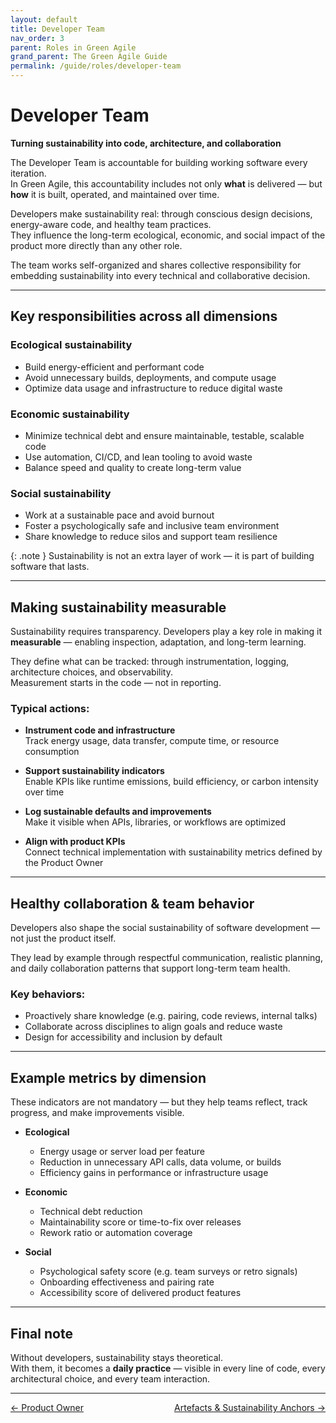 ```yaml
---
layout: default
title: Developer Team
nav_order: 3
parent: Roles in Green Agile
grand_parent: The Green Agile Guide
permalink: /guide/roles/developer-team
---
```


# Developer Team  
**Turning sustainability into code, architecture, and collaboration**

The Developer Team is accountable for building working software every iteration.  
In Green Agile, this accountability includes not only **what** is delivered — but **how** it is built, operated, and maintained over time.

Developers make sustainability real: through conscious design decisions, energy-aware code, and healthy team practices.  
They influence the long-term ecological, economic, and social impact of the product more directly than any other role.

The team works self-organized and shares collective responsibility for embedding sustainability into every technical and collaborative decision.

---

## Key responsibilities across all dimensions

### Ecological sustainability  
- Build energy-efficient and performant code  
- Avoid unnecessary builds, deployments, and compute usage  
- Optimize data usage and infrastructure to reduce digital waste

### Economic sustainability  
- Minimize technical debt and ensure maintainable, testable, scalable code  
- Use automation, CI/CD, and lean tooling to avoid waste  
- Balance speed and quality to create long-term value

### Social sustainability  
- Work at a sustainable pace and avoid burnout  
- Foster a psychologically safe and inclusive team environment  
- Share knowledge to reduce silos and support team resilience

{: .note }
Sustainability is not an extra layer of work — it is part of building software that lasts.

---

## Making sustainability measurable

Sustainability requires transparency. Developers play a key role in making it **measurable** — enabling inspection, adaptation, and long-term learning.

They define what can be tracked: through instrumentation, logging, architecture choices, and observability.  
Measurement starts in the code — not in reporting.

### Typical actions:

- **Instrument code and infrastructure**  
  Track energy usage, data transfer, compute time, or resource consumption

- **Support sustainability indicators**  
  Enable KPIs like runtime emissions, build efficiency, or carbon intensity over time

- **Log sustainable defaults and improvements**  
  Make it visible when APIs, libraries, or workflows are optimized

- **Align with product KPIs**  
  Connect technical implementation with sustainability metrics defined by the Product Owner

---

## Healthy collaboration & team behavior

Developers also shape the social sustainability of software development — not just the product itself.

They lead by example through respectful communication, realistic planning, and daily collaboration patterns that support long-term team health.

### Key behaviors:

- Proactively share knowledge (e.g. pairing, code reviews, internal talks)  
- Collaborate across disciplines to align goals and reduce waste  
- Design for accessibility and inclusion by default

---

## Example metrics by dimension

These indicators are not mandatory — but they help teams reflect, track progress, and make improvements visible.

- **Ecological**  
  - Energy usage or server load per feature  
  - Reduction in unnecessary API calls, data volume, or builds  
  - Efficiency gains in performance or infrastructure usage

- **Economic**  
  - Technical debt reduction  
  - Maintainability score or time-to-fix over releases  
  - Rework ratio or automation coverage

- **Social**  
  - Psychological safety score (e.g. team surveys or retro signals)  
  - Onboarding effectiveness and pairing rate  
  - Accessibility score of delivered product features

---

## Final note
Without developers, sustainability stays theoretical.  
With them, it becomes a **daily practice** — visible in every line of code, every architectural choice, and every team interaction.

---
<div style="display: flex; justify-content: space-between;">
  <a href="/guide/roles/product-owner" style="text-small">← Product Owner</a>
  <a href="/guide/artefacts" style="text-small">Artefacts & Sustainability Anchors →</a>
</div>